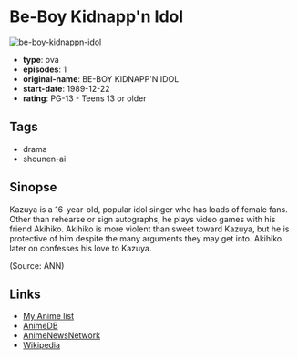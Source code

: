 # Be-Boy Kidnapp'n Idol

![be-boy-kidnappn-idol](https://cdn.myanimelist.net/images/anime/1/2413.jpg)

-   **type**: ova
-   **episodes**: 1
-   **original-name**: BE-BOY KIDNAPP'N IDOL
-   **start-date**: 1989-12-22
-   **rating**: PG-13 - Teens 13 or older

## Tags

-   drama
-   shounen-ai

## Sinopse

Kazuya is a 16-year-old, popular idol singer who has loads of female fans. Other than rehearse or sign autographs, he plays video games with his friend Akihiko. Akihiko is more violent than sweet toward Kazuya, but he is protective of him despite the many arguments they may get into. Akihiko later on confesses his love to Kazuya.

(Source: ANN)

## Links

-   [My Anime list](https://myanimelist.net/anime/2220/Be-Boy_Kidnappn_Idol)
-   [AnimeDB](http://anidb.info/perl-bin/animedb.pl?show=anime&aid=2649)
-   [AnimeNewsNetwork](http://www.animenewsnetwork.com/encyclopedia/anime.php?id=2731)
-   [Wikipedia](http://ja.wikipedia.org/wiki/BE-BOY_KIDNAPP%27N_IDOL)
